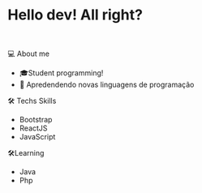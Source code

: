 <h1>Hello dev! All right?</h1>

<br>
<p>💻 About me</p>
<ul>
  <li>🎓Student programming!</li>
  <li>🌱 Apredendendo novas linguagens de programação</li>
 </ul>
 
  <p>🛠 Techs Skills</p>
 <ul>
  <li>Bootstrap</li>
  <li>ReactJS</li>
  <li>JavaScript</li>
 </ul>
 <p>🛠Learning</li>
 <ul>
  <li>Java</li>
  <li>Php</li>
 </ul>
    
